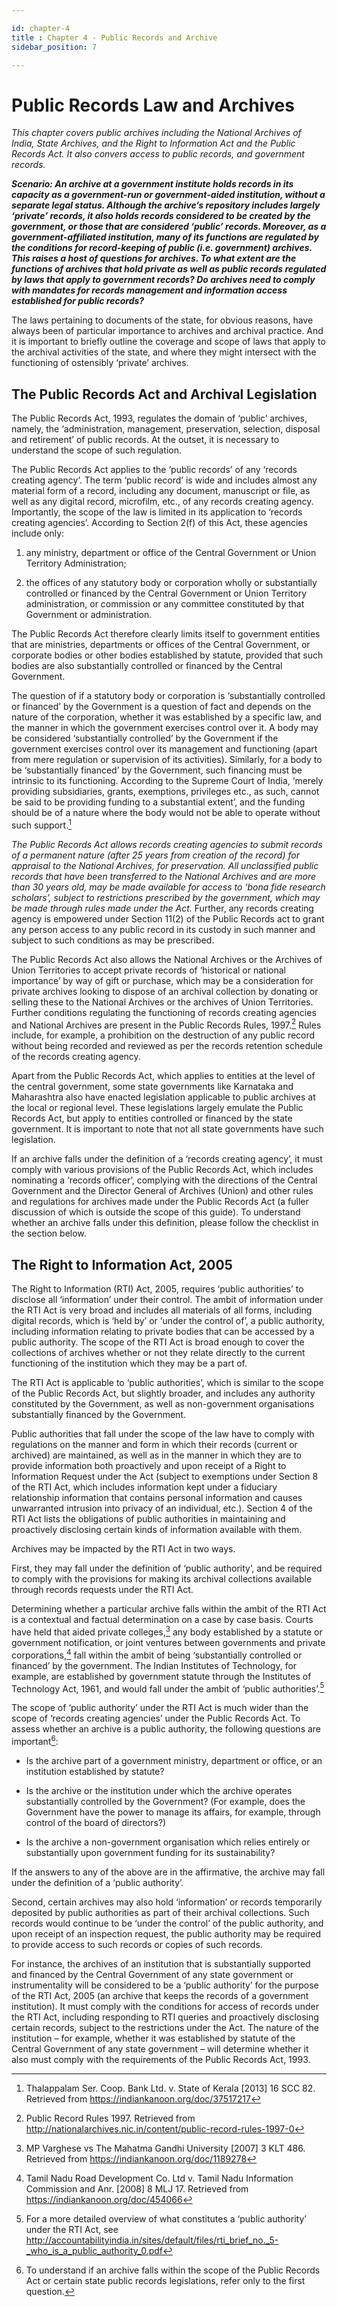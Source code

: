 ```yaml
---

id: chapter-4
title : Chapter 4 - Public Records and Archive
sidebar_position: 7

---
```

 

# Public Records Law and Archives

*This chapter covers public archives including the National Archives of India, State Archives, and  the Right to Information Act and the Public Records Act. It also convers access to public records, and government records.*

***Scenario: An archive at a government institute holds records in its capacity as a government-run or government-aided institution, without a separate legal status. Although the archive’s repository includes largely ‘private’ records, it also holds records considered to be created by the government, or those that are considered ‘public’ records. Moreover, as a government-affiliated institution, many of its functions are regulated by the conditions for record-keeping of public (i.e. government) archives. This raises a host of questions for archives. To what extent are the functions of archives that hold private as well as public records regulated by laws that apply to government records? Do archives need to comply with mandates for records management and information access established for public records?***  

The laws pertaining to documents of the state, for obvious reasons, have always been of particular importance to archives and archival practice. And it is important to briefly outline the coverage and scope of laws that apply to the archival activities of the state, and where they might intersect with the functioning of ostensibly ‘private’ archives.
 

## The Public Records Act and Archival Legislation  

The Public Records Act, 1993, regulates the domain of ‘public’ archives, namely, the ‘administration, management, preservation, selection, disposal and retirement’ of public records. At the outset, it is necessary to understand the scope of such regulation.

The Public Records Act applies to the ‘public records’ of any ‘records creating agency’. The term ‘public record’ is wide and includes almost any material form of a record, including any document, manuscript or file, as well as any digital record, microfilm, etc., of any records creating agency. Importantly, the scope of the law is limited in its application to ‘records creating agencies’. According to Section 2(f) of this Act, these agencies include only:    

1. any ministry, department or office of the Central Government or Union Territory Administration;  

2. the offices of any statutory body or corporation wholly or substantially controlled or financed by the Central Government or Union Territory administration, or commission or any committee constituted by that Government or administration.  

The Public Records Act therefore clearly limits itself to government entities that are ministries, departments or offices of the Central Government, or corporate bodies or other bodies established by statute, provided that such bodies are also substantially controlled or financed by the Central Government.  

The question of if a statutory body or corporation is ‘substantially controlled or financed’ by the Government is a question of fact and depends on the nature of the corporation, whether it was established by a specific law, and the manner in which the government exercises control over it. A body may be considered ‘substantially controlled’ by the Government if the government exercises control over its management and functioning (apart from mere regulation or supervision of its activities). Similarly, for a body to be ‘substantially financed’ by the Government, such financing must be intrinsic to its functioning. According to the Supreme Court of India,  ‘merely providing subsidiaries, grants, exemptions, privileges etc., as such, cannot be said to be providing funding to a substantial extent’, and the funding should be of a nature where the body would not be able to operate without such support.[^1]  


*The Public Records Act allows records creating agencies to submit records of a permanent nature (after 25 years from creation of the record) for appraisal to the National Archives, for preservation. All unclassified public records that have been transferred to the National Archives and are more than 30 years old, may be made available for access to ‘bona fide research scholars’, subject to restrictions prescribed by the government, which may be made through rules made under the Act.*
Further, any records creating agency is empowered under Section 11(2) of the Public Records act to grant any person access to any public record in its custody in such manner and subject to such conditions as may be prescribed.  

The Public Records Act also allows the National Archives or the Archives of Union Territories to accept private records of ‘historical or national importance’ by way of gift or purchase, which may be a consideration for private archives looking to dispose of an archival collection by donating or selling these to the National Archives or the archives of Union Territories. Further conditions regulating the functioning of records creating agencies and National Archives are present in the Public Records Rules, 1997.[^2] Rules include, for example, a prohibition on the destruction of any public record without being recorded and reviewed as per the records retention schedule of the records creating agency.  

Apart from the Public Records Act, which applies to entities at the level of the central government, some state governments like Karnataka and Maharashtra also have enacted legislation applicable to public archives at the local or regional level. These legislations largely emulate the Public Records Act, but apply to entities controlled or financed by the state government. It is important to note that not all state governments have such legislation.

If an archive falls under the definition of a ‘records creating agency’, it must comply with various provisions of the Public Records Act, which includes nominating a ‘records officer’, complying with the directions of the Central Government and the Director General of Archives (Union) and other rules and regulations for archives made under the Public Records Act (a fuller discussion of which is outside the scope of this guide). To understand whether an archive falls under this definition, please follow the checklist in the section below.

 
 
## The Right to Information Act, 2005

The Right to Information (RTI) Act, 2005, requires ‘public authorities’ to disclose all ‘information’ under their control. The ambit of information under the RTI Act is very broad and includes all materials of all forms, including digital records, which is ‘held by’ or ‘under the control of’, a public authority, including information relating to private bodies that can be accessed by a public authority. The scope of the RTI Act is broad enough to cover the collections of archives whether or not they relate directly to the current functioning of the institution which they may be a part of.  

The RTI Act is applicable to ‘public authorities’, which is similar to the scope of the Public Records Act, but slightly broader, and includes any authority constituted by the Government, as well as non-government organisations substantially financed by the Government.  

Public authorities that fall under the scope of the law have to comply with regulations on the manner and form in which their records (current or archived) are maintained, as well as in the manner in which they are to provide information both proactively and upon receipt of a Right to Information Request under the Act (subject to exemptions under Section 8 of the RTI Act, which includes information kept under a fiduciary relationship information that contains personal information and causes unwarranted intrusion into privacy of an individual, etc.). Section 4 of the RTI Act lists the obligations of public authorities in maintaining and proactively disclosing certain kinds of information available with them.  

Archives may be impacted by the RTI Act in two ways.

First, they may fall under the definition of ‘public authority’, and be required to comply with the provisions for making its archival collections available through records requests under the RTI Act.  

Determining whether a particular archive falls within the ambit of the RTI Act is a contextual and factual determination on a case by case basis. Courts have held that aided private colleges,[^3] any body established by a statute or government notification, or joint ventures between governments and private corporations,[^4] fall within the ambit of being ‘substantially controlled or financed’ by the government. The Indian Institutes of Technology, for example, are established by government statute through the Institutes of Technology Act, 1961, and would fall under the ambit of ‘public authorities’.[^5]  

The scope of ‘public authority’ under the RTI Act is much wider than the scope of ‘records creating agencies’ under the Public Records Act. To assess whether an archive is a public authority, the following questions are important[^6]:  


   * Is the archive part of a government ministry, department or office, or an institution established by statute?  

   * Is the archive or the institution under which the archive operates substantially controlled by the Government? (For example, does the Government have the power to manage its affairs, for example, through control of the board of directors?)  

   * Is the archive a non-government organisation which relies entirely or substantially upon government funding for its sustainability?

If the answers to any of the above are in the affirmative, the archive may fall under the definition of a ‘public authority’.  

Second, certain archives may also hold ‘information’ or records temporarily deposited by public authorities as part of their archival collections. Such records would continue to be ‘under the control’ of the public authority, and upon receipt of an inspection request, the public authority may be required to provide access to such records or copies of such records.  

For instance, the archives of an institution that is substantially supported and financed by the Central Government of any state government or instrumentality will be considered to be a ‘public authority’ for the purpose of the RTI Act, 2005 (an archive that keeps the records of a government institution). It must comply with the conditions for access of records under the RTI Act, including responding to RTI queries and proactively disclosing certain records, subject to the restrictions under the Act. The nature of the institution – for example, whether it was established by statute of the Central Government of any state government – will determine whether it also must comply with the requirements of the Public Records Act, 1993.  


[^1]: Thalappalam Ser. Coop. Bank Ltd. v. State of Kerala [2013] 16 SCC 82. Retrieved from https://indiankanoon.org/doc/37517217

[^2]: Public Record Rules 1997. Retrieved from  http://nationalarchives.nic.in/content/public-record-rules-1997-0

[^3]: MP Varghese vs The Mahatma Gandhi University [2007] 3 KLT 486. Retrieved from https://indiankanoon.org/doc/1189278


[^4]: Tamil Nadu Road Development Co. Ltd v. Tamil Nadu Information Commission and Anr. [2008] 8 MLJ 17. Retrieved from https://indiankanoon.org/doc/454066

[^5]: For a more detailed overview of what constitutes a ‘public authority’ under the RTI Act, see http://accountabilityindia.in/sites/default/files/rti_brief_no._5-_who_is_a_public_authority_0.pdf

[^6]: To understand if an archive falls within the scope of the Public Records Act or certain state public records legislations, refer only to the first question.
